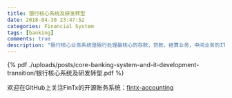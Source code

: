 ```yaml
---
title: 银行核心系统及研发转型
date: 2018-04-30 23:47:52
categories: Financial System
tags: [banking]
comments: true
description: "银行核心业务系统是银行处理最核心的存款，贷款，结算业务，中间业务的IT系统。"
---
```

{% pdf ./uploads/posts/core-banking-system-and-it-development-transition/银行核心系统及研发转型.pdf %}

欢迎在GitHub上关注FinTx的开源账务系统：[fintx-accounting](https://github.com/fintx/fintx-accounting)
